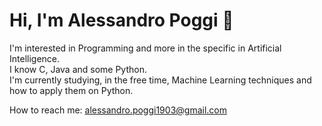 # Hi, I'm Alessandro Poggi 👋

I'm interested in Programming and more in the specific in Artificial Intelligence.
<br>
I know C, Java and some Python.
<br>
I'm currently studying, in the free time, Machine Learning techniques and how to apply them on Python.

How to reach me: alessandro.poggi1903@gmail.com 

<!--
**Poggi19/Poggi19** is a ✨ _special_ ✨ repository because its `README.md` (this file) appears on your GitHub profile.

Here are some ideas to get you started:

- 🔭 I’m currently working on ...
- 🌱 I’m currently learning ...
- 👯 I’m looking to collaborate on ...
- 🤔 I’m looking for help with ...
- 💬 Ask me about ...
- 📫 How to reach me: ...
- 😄 Pronouns: ...
- ⚡ Fun fact: ...
-->
